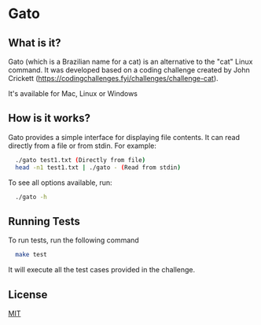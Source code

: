 # Gato

## What is it?

Gato (which is a Brazilian name for a cat) is an alternative to the "cat" Linux command. It was developed based on a coding challenge created by John Crickett (https://codingchallenges.fyi/challenges/challenge-cat).

It's available for Mac, Linux or Windows
## How is it works?

Gato provides a simple interface for displaying file contents. It can read directly from a file or from stdin. For example:

```bash
  ./gato test1.txt (Directly from file)
  head -n1 test1.txt | ./gato - (Read from stdin)
```

To see all options available, run: 

```bash
  ./gato -h
```
## Running Tests

To run tests, run the following command

```bash
  make test
```

It will execute all the test cases provided in the challenge.

## License

[MIT](https://choosealicense.com/licenses/mit/)

